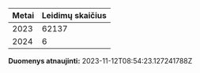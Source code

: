 | Metai | Leidimų skaičius |
|-------| ---------------- |
| 2023 | 62137 |
| 2024 | 6 |

**Duomenys atnaujinti:** 2023-11-12T08:54:23.127241788Z